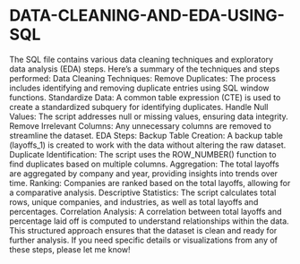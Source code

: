 # DATA-CLEANING-AND-EDA-USING-SQL
The SQL file contains various data cleaning techniques and exploratory data analysis (EDA) steps. 
Here’s a summary of the techniques and steps performed:
Data Cleaning Techniques:
Remove Duplicates: The process includes identifying and removing duplicate entries using SQL window functions.
Standardize Data: A common table expression (CTE) is used to create a standardized subquery for identifying duplicates.
Handle Null Values: The script addresses null or missing values, ensuring data integrity.
Remove Irrelevant Columns: Any unnecessary columns are removed to streamline the dataset.
EDA Steps:
Backup Table Creation: A backup table (layoffs_1) is created to work with the data without altering the raw dataset.
Duplicate Identification: The script uses the ROW_NUMBER() function to find duplicates based on multiple columns.
Aggregation: The total layoffs are aggregated by company and year, providing insights into trends over time.
Ranking: Companies are ranked based on the total layoffs, allowing for a comparative analysis.
Descriptive Statistics: The script calculates total rows, unique companies, and industries, as well as total layoffs and percentages.
Correlation Analysis: A correlation between total layoffs and percentage laid off is computed to understand relationships within the data.
This structured approach ensures that the dataset is clean and ready for further analysis. If you need specific details or visualizations from any of these steps, please let me know!
